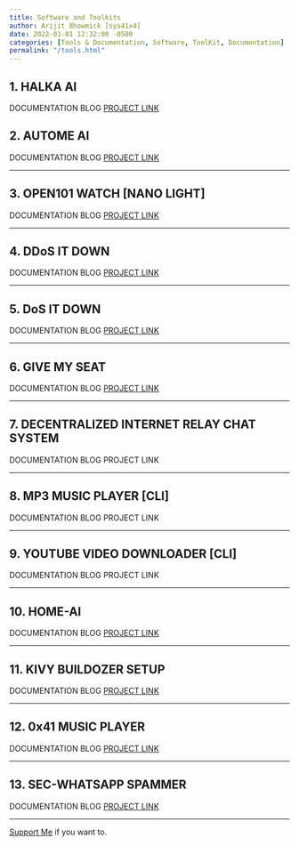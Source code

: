 ```yaml
---
title: Software and Toolkits
author: Arijit Bhowmick [sys41x4]
date: 2022-01-01 12:32:00 -0500
categories: [Tools & Documentation, Software, ToolKit, Documentation]
permalink: "/tools.html"
---
```


## 1. HALKA AI
<w>DOCUMENTATION</w>
<gy>BLOG</gy>
<a href="https://github.com/sys41x4/halkaDM" target="_blank"><iky>PROJECT LINK</iky></a>

## 2. AUTOME AI
<w>DOCUMENTATION</w>
<gy>BLOG</gy>
<a href="https://github.com/sys41x4/AUTOME-AI" target="_blank"><iky>PROJECT LINK</iky></a>

---

## 3. OPEN101 WATCH [NANO LIGHT]
<w>DOCUMENTATION</w>
<gy>BLOG</gy>
<a href="https://github.com/open101watch/OPEN101_SW_NANO_LIGHT" target="_blank"><iky>PROJECT LINK</iky></a>

---

## 4. DDoS IT DOWN
<w>DOCUMENTATION</w>
<gy>BLOG</gy>
<a href="https://github.com/sys41x4/DDoS-IT-DOWN" target="_blank"><iky>PROJECT LINK</iky></a>

---

## 5. DoS IT DOWN
<w>DOCUMENTATION</w>
<gy>BLOG</gy>
<a href="https://github.com/sys41x4/DoS-IT-DOWN" target="_blank"><iky>PROJECT LINK</iky></a>

---

## 6. GIVE MY SEAT
<w>DOCUMENTATION</w>
<gy>BLOG</gy>
<a href="https://github.com/Arijit-Bhowmick/Give-My-Seat" target="_blank"><iky>PROJECT LINK</iky></a>

---

## 7. DECENTRALIZED INTERNET RELAY CHAT SYSTEM
<w>DOCUMENTATION</w>
<gy>BLOG</gy>
<iky>PROJECT LINK</iky>

---

## 8. MP3 MUSIC PLAYER [CLI]
<w>DOCUMENTATION</w>
<gy>BLOG</gy>
<iky>PROJECT LINK</iky>

---

## 9. YOUTUBE VIDEO DOWNLOADER [CLI]
<w>DOCUMENTATION</w>
<gy>BLOG</gy>
<iky>PROJECT LINK</iky>

---

## 10. HOME-AI
<w>DOCUMENTATION</w>
<gy>BLOG</gy>
<a href="https://github.com/Arijit-Bhowmick/HOME-AI" target="_blank"><iky>PROJECT LINK</iky></a>

---

## 11. KIVY BUILDOZER SETUP
<w>DOCUMENTATION</w>
<gy>BLOG</gy>
<a href="https://github.com/sys41x4/kivy-buildozer-setup" target="_blank"><iky>PROJECT LINK</iky></a>

---

## 12. 0x41 MUSIC PLAYER
<w>DOCUMENTATION</w>
<gy>BLOG</gy>
<a href="https://github.com/Arijit-Bhowmick/0x41-MUSIC-PLAYER" target="_blank"><iky>PROJECT LINK</iky></a>

---

## 13. SEC-WHATSAPP SPAMMER
<w>DOCUMENTATION</w>
<gy>BLOG</gy>
<a href="https://github.com/Arijit-Bhowmick/SEC_WHATSAPP_SPAMMER" target="_blank"><iky>PROJECT LINK</iky></a>

---

<a href="/support/sys41x4">Support Me</a> if you want to.

